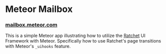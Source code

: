 # Meteor Mailbox

### [mailbox.meteor.com](http://mailbox.meteor.com)

This is a simple Meteor app illustrating how to utilize the [Ratchet](http://goratchet.com) UI Framework with Meteor. Specifically how to use Ratchet's page transitions with Meteor's `_uihooks` feature.
